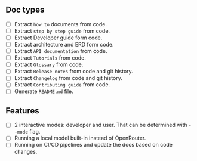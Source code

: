 ## Doc types

* [ ] Extract `how to` documents from code.
* [ ] Extract `step by step guide` from code.
* [ ] Extract Developer guide form code.
* [ ] Extract architecture and ERD form code.
* [ ] Extract `API documentation` from code.
* [ ] Extract `Tutorials` from code.
* [ ] Extract `Glossary` from code.
* [ ] Extract `Release notes` from code and git history.
* [ ] Extract `Changelog` from code and git history.
* [ ] Extract `Contributing guide` from code.
* [ ] Generate `README.md` file.

## Features

* [ ] 2 interactive modes: developer and user. That can be determined with `--mode` flag.
* [ ] Running a local model built-in instead of OpenRouter.
* [ ] Running on CI/CD pipelines and update the docs based on code changes.
